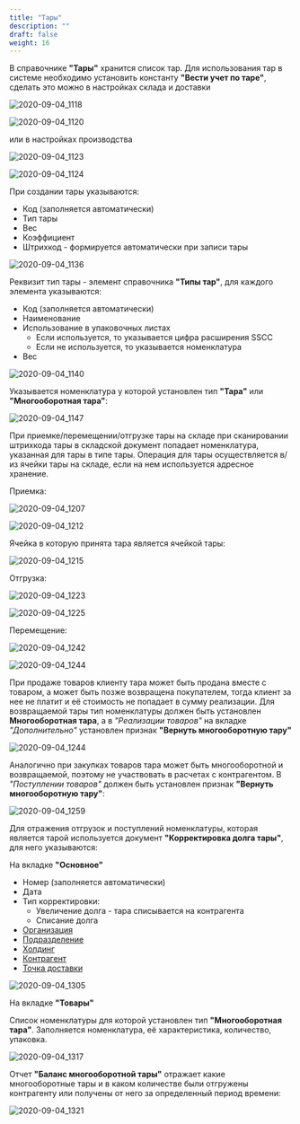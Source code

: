 ```yaml
---
title: "Тары"
description: ""
draft: false
weight: 16
---
```


В справочнике **"Тары"** хранится список тар. Для использования тар в системе необходимо установить константу **"Вести учет по таре"**, сделать это можно в настройках склада и доставки

![2020-09-04_1118](2020-09-04_1118.png)

![2020-09-04_1120](2020-09-04_1120.png)

или в настройках производства

![2020-09-04_1123](2020-09-04_1123.png)

![2020-09-04_1124](2020-09-04_1124.png)

При создании тары указываются:

- Код (заполняется автоматически)
- Тип тары
- Вес
- Коэффициент
- Штрихкод - формируется автоматически при записи тары

![2020-09-04_1136](2020-09-04_1136.png)

Реквизит тип тары - элемент справочника **"Типы тар"**, для каждого элемента указываются:

- Код (заполняется автоматически)
- Наименование
- Использование в упаковочных листах
    - Если используется, то указывается цифра расширения SSCC
    - Если не используется, то указывается номенклатура
- Вес

![2020-09-04_1140](2020-09-04_1140.png)

Указывается номенклатура у которой установлен тип **"Тара"** или **"Многооборотная тара"**:

![2020-09-04_1147](2020-09-04_1147.png)

При приемке/перемещении/отгрузке тары на складе при сканировании штрихкода тары в складской документ попадает номенклатура, указанная для тары в типе тары. Операция для тары осуществляется в/из ячейки тары на складе, если на нем используется адресное хранение.

Приемка:

![2020-09-04_1207](2020-09-04_1207.png)

![2020-09-04_1212](2020-09-04_1212.png)

Ячейка в которую принята тара является ячейкой тары:

![2020-09-04_1215](2020-09-04_1215.png)

Отгрузка:

![2020-09-04_1223](2020-09-04_1223.png)

![2020-09-04_1225](2020-09-04_1225.png)

Перемещение:

![2020-09-04_1242](2020-09-04_1242.png)

![2020-09-04_1244](2020-09-04_1244.png)

При продаже товаров клиенту тара может быть продана вместе с товаром, а может быть позже возвращена покупателем, тогда клиент за нее не платит и её стоимость не попадает в сумму реализации. Для возвращаемой тары тип номенклатуры должен быть установлен **Многооборотная тара**, а в *"Реализации товаров"* на вкладке *"Дополнительно"* установлен признак **"Вернуть многооборотную тару"**

![2020-09-04_1244](2020-09-04_1244.png)

Аналогично при закупках товаров тара может быть многооборотной и возвращаемой, поэтому не участвовать в расчетах с контрагентом. В *"Поступлении товаров"* должен быть установлен признак **"Вернуть многооборотную тару"**:

![2020-09-04_1259](2020-09-04_1259.png)

Для отражения отгрузок и поступлений номенклатуры, которая является тарой используется документ **"Корректировка долга тары"**, для него указываются:

На вкладке **"Основное"**

- Номер (заполняется автоматически)
- Дата
- Тип корректировки:
    - Увеличение долга - тара списывается на контрагента
    - Списание долга
- [Организация](http://konstanta-it.github.io/erp4food/commoninformation/Organization)
- [Подразделение](http://konstanta-it.github.io/erp4food/commoninformation/Department)
- [Холдинг](http://konstanta-it.github.io/erp4food/commoninformation/Holding)
- [Контрагент](http://konstanta-it.github.io/erp4food/commoninformation/Contractor)
- [Точка доставки](http://konstanta-it.github.io/erp4food/commoninformation/DeliveryPoint)

![2020-09-04_1305](2020-09-04_1305.png)

На вкладке **"Товары"**

Список номенклатуры для которой установлен тип **"Многооборотная тара"**. Заполняется номенклатура, её характеристика, количество, упаковка.

![2020-09-04_1317](2020-09-04_1317.png)

Отчет **"Баланс многооборотной тары"** отражает какие многооборотные тары и в каком количестве были отгружены контрагенту или получены от него за определенный период времени:

![2020-09-04_1321](2020-09-04_1321.png)